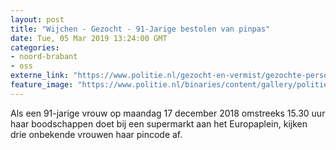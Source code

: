 ```yaml
---
layout: post
title: "Wijchen - Gezocht - 91-Jarige bestolen van pinpas"
date: Tue, 05 Mar 2019 13:24:00 GMT
categories: 
- noord-brabant 
- oss 
externe_link: "https://www.politie.nl/gezocht-en-vermist/gezochte-personen/2019/maart/02-oon/gld/91-jarige-bestolen-van-pinpas.html"
feature_image: "https://www.politie.nl/binaries/content/gallery/politie/gezocht/verdachten/2019/maart/02-on/2018569492-1.jpg"
---
```


Als een 91-jarige vrouw op maandag 17 december 2018 omstreeks 15.30 uur haar boodschappen doet bij een supermarkt aan het Europaplein, kijken drie onbekende vrouwen haar pincode af.
